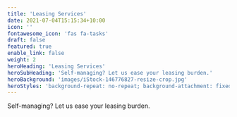 ```yaml
---
title: 'Leasing Services'
date: 2021-07-04T15:15:34+10:00
icon: ''
fontawesome_icon: 'fas fa-tasks'
draft: false
featured: true
enable_link: false
weight: 2
heroHeading: 'Leasing Services'
heroSubHeading: 'Self-managing? Let us ease your leasing burden.'
heroBackground: 'images/iStock-146776827-resize-crop.jpg'
heroStyles: 'background-repeat: no-repeat; background-attachment: fixed; background-position-y: -200px;'
---
```


Self-managing? Let us ease your leasing burden.